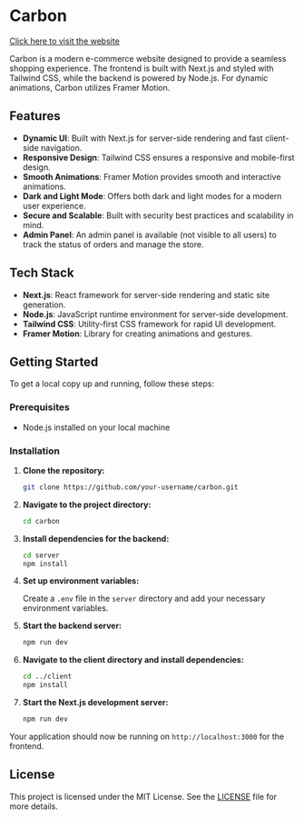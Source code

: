 # Carbon

[Click here to visit the website](https://next-carbon.vercel.app/)

Carbon is a modern e-commerce website designed to provide a seamless shopping experience. The frontend is built with Next.js and styled with Tailwind CSS, while the backend is powered by Node.js. For dynamic animations, Carbon utilizes Framer Motion.

## Features

- **Dynamic UI**: Built with Next.js for server-side rendering and fast client-side navigation.
- **Responsive Design**: Tailwind CSS ensures a responsive and mobile-first design.
- **Smooth Animations**: Framer Motion provides smooth and interactive animations.
- **Dark and Light Mode**: Offers both dark and light modes for a modern user experience.
- **Secure and Scalable**: Built with security best practices and scalability in mind.
- **Admin Panel**: An admin panel is available (not visible to all users) to track the status of orders and manage the store.

## Tech Stack

- **Next.js**: React framework for server-side rendering and static site generation.
- **Node.js**: JavaScript runtime environment for server-side development.
- **Tailwind CSS**: Utility-first CSS framework for rapid UI development.
- **Framer Motion**: Library for creating animations and gestures.

## Getting Started

To get a local copy up and running, follow these steps:

### Prerequisites

- Node.js installed on your local machine

### Installation

1. **Clone the repository:**

    ```bash
    git clone https://github.com/your-username/carbon.git
    ```

2. **Navigate to the project directory:**

    ```bash
    cd carbon
    ```

3. **Install dependencies for the backend:**

    ```bash
    cd server
    npm install
    ```

4. **Set up environment variables:**

    Create a `.env` file in the `server` directory and add your necessary environment variables.

5. **Start the backend server:**

    ```bash
    npm run dev
    ```

6. **Navigate to the client directory and install dependencies:**

    ```bash
    cd ../client
    npm install
    ```

7. **Start the Next.js development server:**

    ```bash
    npm run dev
    ```

Your application should now be running on `http://localhost:3000` for the frontend.

## License

This project is licensed under the MIT License. See the [LICENSE](LICENSE) file for more details.
